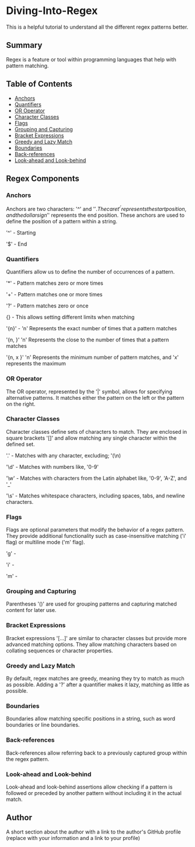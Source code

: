 # Diving-Into-Regex

This is a helpful tutorial to understand all the different regex patterns better. 

## Summary

Regex is a feature or tool within programming languages that help with pattern matching.

## Table of Contents

- [Anchors](#anchors)
- [Quantifiers](#quantifiers)
- [OR Operator](#or-operator)
- [Character Classes](#character-classes)
- [Flags](#flags)
- [Grouping and Capturing](#grouping-and-capturing)
- [Bracket Expressions](#bracket-expressions)
- [Greedy and Lazy Match](#greedy-and-lazy-match)
- [Boundaries](#boundaries)
- [Back-references](#back-references)
- [Look-ahead and Look-behind](#look-ahead-and-look-behind)

## Regex Components

### Anchors

Anchors are two characters: '^' and '$'. The caret '^' represents the start position, and the dollar sign '$' represents the end position. These anchors are used to define the position of a pattern within a string.

'^' - Starting

'$' - End


### Quantifiers

Quantifiers allow us to define the number of occurrences of a pattern.

'*' - Pattern matches zero or more times

'+' - Pattern matches one or more times

'?' - Pattern matches zero or once

{} - This allows setting different limits when matching

'{n}' - 'n' Represents the exact number of times that a pattern matches 

'{n, }' 'n' Represents the close to the number of times that a pattern matches 

'{n, x }' 'n' Represents the minimum number of pattern matches, and 'x' represents the maximum



### OR Operator

The OR operator, represented by the '|' symbol, allows for specifying alternative patterns. It matches either the pattern on the left or the pattern on the right.


### Character Classes

Character classes define sets of characters to match. They are enclosed in square brackets '[]' and allow matching any single character within the defined set.

'.' - Matches with any character, excluding; '(\n)

'\d' - Matches with numbers like, '0-9'

'\w' - Matches with characters from the Latin alphabet like, '0-9', 'A-Z', and '_'

'\s' - Matches whitespace characters, including spaces, tabs, and newline characters.


### Flags

Flags are optional parameters that modify the behavior of a regex pattern. They provide additional functionality such as case-insensitive matching ('i' flag) or multiline mode ('m' flag).

'g' -

'i' -

'm' -

### Grouping and Capturing

Parentheses '()' are used for grouping patterns and capturing matched content for later use.

### Bracket Expressions

Bracket expressions '[...]' are similar to character classes but provide more advanced matching options. They allow matching characters based on collating sequences or character properties.

### Greedy and Lazy Match

By default, regex matches are greedy, meaning they try to match as much as possible. Adding a '?' after a quantifier makes it lazy, matching as little as possible.

### Boundaries

Boundaries allow matching specific positions in a string, such as word boundaries or line boundaries.

### Back-references

Back-references allow referring back to a previously captured group within the regex pattern.

### Look-ahead and Look-behind

Look-ahead and look-behind assertions allow checking if a pattern is followed or preceded by another pattern without including it in the actual match.

## Author

A short section about the author with a link to the author's GitHub profile (replace with your information and a link to your profile)
